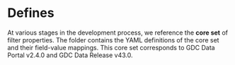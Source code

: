 # Defines

At various stages in the development process, we reference the **core set** of filter properties. The folder contains the YAML definitions of the core set and their field-value mappings. This core set corresponds to GDC Data Portal v2.4.0 and GDC Data Release v43.0.
